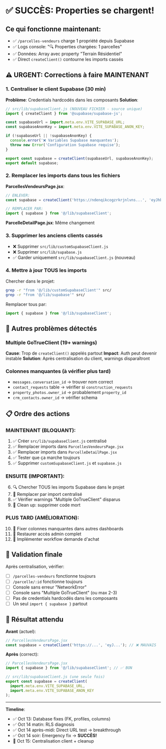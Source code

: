 # ✅ SUCCÈS: Properties se chargent!

## Ce qui fonctionne maintenant:
- ✅ `/parcelles-vendeurs` charge 1 propriété depuis Supabase
- ✅ Logs console: "🔍 Properties chargées: 1 parcelles"
- ✅ Données: Array avec property "Terrain Résidentiel"
- ✅ Direct `createClient()` contourne les imports cassés

## ⚠️ URGENT: Corrections à faire MAINTENANT

### 1. Centraliser le client Supabase (30 min)
**Problème**: Credentials hardcodés dans les composants
**Solution**:

```javascript
// src/lib/supabaseClient.js (NOUVEAU FICHIER - source unique)
import { createClient } from '@supabase/supabase-js';

const supabaseUrl = import.meta.env.VITE_SUPABASE_URL;
const supabaseAnonKey = import.meta.env.VITE_SUPABASE_ANON_KEY;

if (!supabaseUrl || !supabaseAnonKey) {
  console.error('❌ Variables Supabase manquantes');
  throw new Error('Configuration Supabase requise');
}

export const supabase = createClient(supabaseUrl, supabaseAnonKey);
export default supabase;
```

### 2. Remplacer les imports dans tous les fichiers
**ParcellesVendeursPage.jsx**:
```javascript
// ENLEVER:
const supabase = createClient('https://ndenqikcogzrkrjnlvns...', 'eyJhbGci...');

// REMPLACER PAR:
import { supabase } from '@/lib/supabaseClient';
```

**ParcelleDetailPage.jsx**: Même changement

### 3. Supprimer les anciens clients cassés
- ❌ Supprimer `src/lib/customSupabaseClient.js`
- ❌ Supprimer `src/lib/supabase.js`
- ✅ Garder uniquement `src/lib/supabaseClient.js` (nouveau)

### 4. Mettre à jour TOUS les imports
Chercher dans le projet:
```bash
grep -r "from '@/lib/customSupabaseClient'" src/
grep -r "from '@/lib/supabase'" src/
```

Remplacer tous par:
```javascript
import { supabase } from '@/lib/supabaseClient';
```

## 🔧 Autres problèmes détectés

### Multiple GoTrueClient (19+ warnings)
**Cause**: Trop de `createClient()` appelés partout
**Impact**: Auth peut devenir instable
**Solution**: Après centralisation du client, warnings disparaîtront

### Colonnes manquantes (à vérifier plus tard)
- `messages.conversation_id` → trouver nom correct
- `contact_requests` table → vérifier si `construction_requests`
- `property_photos.owner_id` → probablement `property_id`
- `crm_contacts.owner_id` → vérifier schema

## 📋 Ordre des actions

### MAINTENANT (BLOQUANT):
1. ✅ Créer `src/lib/supabaseClient.js` centralisé
2. ✅ Remplacer imports dans `ParcellesVendeursPage.jsx`
3. ✅ Remplacer imports dans `ParcelleDetailPage.jsx`
4. ✅ Tester que ça marche toujours
5. ✅ Supprimer `customSupabaseClient.js` et `supabase.js`

### ENSUITE (IMPORTANT):
6. 🔍 Chercher TOUS les imports Supabase dans le projet
7. 🔄 Remplacer par import centralisé
8. ✅ Vérifier warnings "Multiple GoTrueClient" disparus
9. 🧹 Clean up: supprimer code mort

### PLUS TARD (AMÉLIORATION):
10. 🔧 Fixer colonnes manquantes dans autres dashboards
11. 👤 Restaurer accès admin complet
12. 🛒 Implémenter workflow demande d'achat

## 🎯 Validation finale

Après centralisation, vérifier:
- [ ] `/parcelles-vendeurs` fonctionne toujours
- [ ] `/parcelle/:id` fonctionne toujours
- [ ] Console sans erreur "NetworkError"
- [ ] Console sans "Multiple GoTrueClient" (ou max 2-3)
- [ ] Pas de credentials hardcodés dans les composants
- [ ] Un seul `import { supabase }` partout

## 🚀 Résultat attendu

**Avant** (actuel):
```javascript
// ParcellesVendeursPage.jsx
const supabase = createClient('https://...', 'eyJ...'); // ❌ MAUVAIS
```

**Après** (correct):
```javascript
// ParcellesVendeursPage.jsx
import { supabase } from '@/lib/supabaseClient'; // ✅ BON

// src/lib/supabaseClient.js (une seule fois)
export const supabase = createClient(
  import.meta.env.VITE_SUPABASE_URL,
  import.meta.env.VITE_SUPABASE_ANON_KEY
);
```

---

**Timeline**: 
- ✅ Oct 13: Database fixes (FK, profiles, columns)
- ✅ Oct 14 matin: RLS diagnosis
- ✅ Oct 14 après-midi: Direct URL test → breakthrough
- ✅ Oct 14 soir: Emergency fix → **SUCCÈS!**
- 📅 Oct 15: Centralisation client + cleanup
